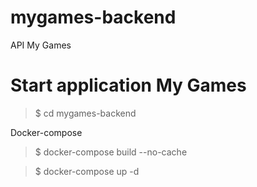 # mygames-backend
API My Games

# Start application My Games

> $ cd mygames-backend

Docker-compose 
> $ docker-compose build --no-cache

> $ docker-compose up -d
